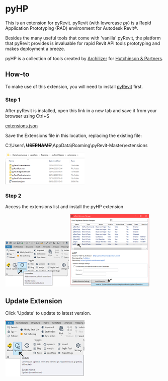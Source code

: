 # pyHP

This is an extension for pyRevit. pyRevit (with lowercase *py*) is a Rapid Application Prototyping (RAD) environment for Autodesk Revit®.

Besides the many useful tools that come with 'vanilla' pyRevit, the platform that pyRevit provides is invaluable for rapid Revit API tools prototyping and makes deployment a breeze. 

pyHP is a collection of tools created by [Archilizer](https://www.archilizer.com/) for [Hutchinson & Partners](https://hutchinsonandpartners.com/).

## How-to

To make use of this extension, you will need to install [pyRevit](https://github.com/eirannejad/pyRevit/releases) first. 

### Step 1



After pyRevit is installed, open this link in a new tab and save it from your browser using Ctrl+S

[extensions.json](https://raw.githubusercontent.com/dnenov/pyHP/master/extensions/extensions.json?target=_blank)

Save the Extensions file in this location, replacing the existing file:


C:\Users\ ~~**USERNAME**~~\AppData\Roaming\pyRevit-Master\extensions

<img src="/images/How-to-0.png" alt="How-to-step-0" height="50%" width="50%">


### Step 2
Access the extensions list and install the pyHP extension

<img src="/images/How-to-1.png" alt="How-to-step-1" height="40%" width="40%">

<img src="/images/How-to-2.png" alt="How-to-step-2" height="50%" width="50%">

## Update Extension
Click 'Update' to update to latest version. 

<img src="/images/How-to-3.png" alt="How-to-step-3" height="50%" width="50%">

